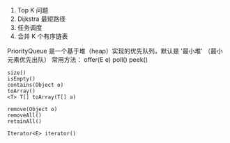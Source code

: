 
1. Top K 问题
2. Dijkstra 最短路径
3. 任务调度
4. 合并 K 个有序链表

PriorityQueue 是一个基于堆（heap）实现的优先队列，默认是 '最小堆' （最小元素优先出队）
常用方法：
    offer(E e)
    poll()
    peek()

    size()
    isEmpty()
    contains(Object o)
    toArray()
    <T> T[] toArray(T[] a)

    remove(Object o)
    removeAll()
    retainAll()

    Iterator<E> iterator()
